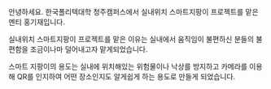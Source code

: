 
안녕하세요. 
한국폴리텍대학 청주캠퍼스에서 실내위치 스마트지팡이 프로젝트를 맡은 멘티 홍기재입니다.

실내위치 스마트지팡이 프로젝트를 맡은 이유는 
실내에서 움직임이 불편하신 분들의 불편함을 조금이나마 덜어내고자 맡게되었습니다.

스마트 지팡이의 용도는 
실내에 위치해있는 위험물이나 낙상를 방지하고 카메라를 이용해 QR를 인지하여 어떤 장소인지도 
알게쉽게 하는 용도로 만들게 되었습니다.
